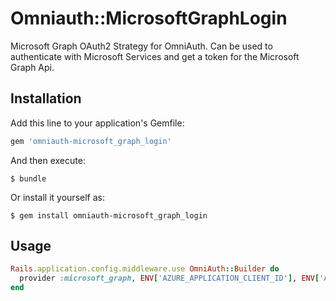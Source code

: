 # Omniauth::MicrosoftGraphLogin

Microsoft Graph OAuth2 Strategy for OmniAuth.
Can be used to authenticate with Microsoft Services and get a token for the Microsoft Graph Api.

## Installation

Add this line to your application's Gemfile:

```ruby
gem 'omniauth-microsoft_graph_login'
```

And then execute:

    $ bundle

Or install it yourself as:

    $ gem install omniauth-microsoft_graph_login

## Usage

```ruby
Rails.application.config.middleware.use OmniAuth::Builder do
  provider :microsoft_graph, ENV['AZURE_APPLICATION_CLIENT_ID'], ENV['AZURE_APPLICATION_CLIENT_SECRET']
end
```
